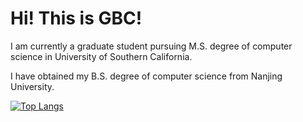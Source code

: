 # Hi! This is GBC!
I am currently a graduate student pursuing M.S. degree of computer science in University of Southern California.

I have obtained my B.S. degree of computer science from Nanjing University. 

[![Top Langs](https://github-readme-stats.vercel.app/api/top-langs/?username=gbccccc&layout=compact)](https://github.com/gbccccc/github-readme-stats)
